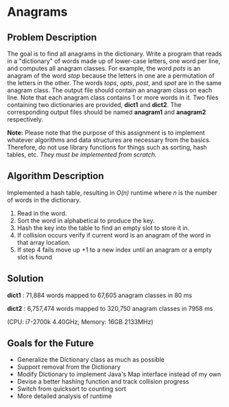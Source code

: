 # Anagrams

## Problem Description
The goal is to find all anagrams in the dictionary. Write a program that reads in a "dictionary" of words made up of lower-case letters, one word per line, and computes all anagram classes. For example, the word *pots* is an anagram of the word *stop* because the letters in one are a permutation of the letters in the other. The words *tops*, *opts*, *post*, and *spot* are in the same anagram class. The output file should contain an anagram class on each line. Note that each anagram class contains 1 or more words in it. Two files containing two dictionaries are provided, **dict1** and **dict2**. The corresponding output files should be named **anagram1** and **anagram2** respectively.

**Note:** Please note that the purpose of this assignment is to implement whatever algorithms and data structures are necessary from the basics. Therefore, do not use library functions for things such as sorting, hash tables, etc. *They must be implemented from scratch.*

## Algorithm Description
Implemented a hash table, resulting in *O(n)* runtime where *n* is the number of words in the dictionary.

1. Read in the word.
2. Sort the word in alphabetical to produce the key.
3. Hash the key into the table to find an empty slot to store it in.
4. If collision occurs verify if current word is an anagram of the word in that array location.
5. If step 4 fails move up +1 to a new index until an anagram or a empty slot is found

## Solution
**dict1** : 71,884 words mapped to 67,605 anagram classes in 80 ms

**dict2** : 6,757,474 words mapped to 320,750 anagram classes in 7958 ms

(CPU: i7-2700k 4.40GHz; Memory: 16GB 2133MHz)

## Goals for the Future
* Generalize the Dictionary class as much as possible
* Support removal from the Dictionary
* Modify Dictionary to implement Java's Map interface instead of my own
* Devise a better hashing function and track collision progress
* Switch from quicksort to counting sort
* More detailed analysis of runtime

